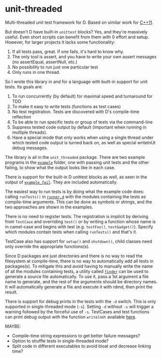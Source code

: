 unit-threaded
=============


Multi-threaded unit test framework for D. Based on similar work for
[C++11](https://bitbucket.org/atilaneves/unit-thread).

But doesn't D have built-in `unittest` blocks? Yes, and they're
massively useful. Even short scripts can benefit from them with
0 effort and setup. However, for larger projects it lacks some
functionality:

1. If all tests pass, great. If one fails, it's hard to know why.
2. The only tool is assert, and you have to write your own assert
   messages (no assertEqual, assertNull, etc.)
3. No possibility to run just one particular test
4. Only runs in one thread.

So I wrote this library in and for a language with built-in support
for unit tests. Its goals are:

1. To run concurrently (by default) for maximal speed and turnaround for TDD
2. To make it easy to write tests (functions as test cases)
3. No test registration. Tests are discovered with D's compile-time reflection
4. To be able to run specific tests or group of tests via the command-line
5. Suppress tested code output by default (important when running in multiple threads).
6. Have a special mode that only works when using a single thread under which
   tested code output is turned back on, as well as special writelnUt debug
   messages.

The library is all in the `unit_threaded` package. There are two
example programs in the [`example`](example/) folder, one with passing unit tests
and the other failing, to show what the output looks like in each case.

There is support for the built-in D unittest blocks as well, as seen
in the output of [`example_fail`](example/example_fail.d). They are included
automatically.

The easiest way to run tests is by doing what the example code does:
calling `runTests()` in [`runner.d`](unit_threaded/runner.d) with
the modules containing the tests as compile-time arguments. This can
be done as symbols or strings, and the two approaches are shown in
the examples.

There is no need to register tests. The registration is implicit by
deriving from `TestCase` and overriding `test()` *or* by writing a function
whose name is in camel-case and begins with test (e.g. `testFoo()`, `testGadget()`).
Specify which modules contain tests when calling `runTests()` and that's it.

TestCase also has support for `setup()` and `shutdown()`, child classes need only
override the appropriate functions(s).

Since D packages are just directories and there is no way to read the filesystem
at compile-time, there is no way to automatically add all tests in packages(s).
To mitigate this and avoid having to manually write the name of all the modules
containing tests, a utility called [`finder`](unit_threaded/finder.d) can be
used to generate a source file automatically. To use it, pass a 1st argument
a file name to generate, and the rest of the arguments should be directory
names. It will automatically generate a file and execute it with rdmd,
then print the result.

There is support for debug prints in the tests with the `-d` switch.
This is only supported in single-threaded mode (`-s`). Setting `-d`
without `-s` will trigger a warning followed by the forceful use of `-s`.
TestCases and test functions can print debug output with the function
`writelnUt` available [here](unit_threaded/io.d).


MAYBE:

- Compile-time string expressions to get better failure messages?
- Option to shuffle tests in single-threaded mode?
- Split code in different executables to avoid bloat and decrease linking time?
